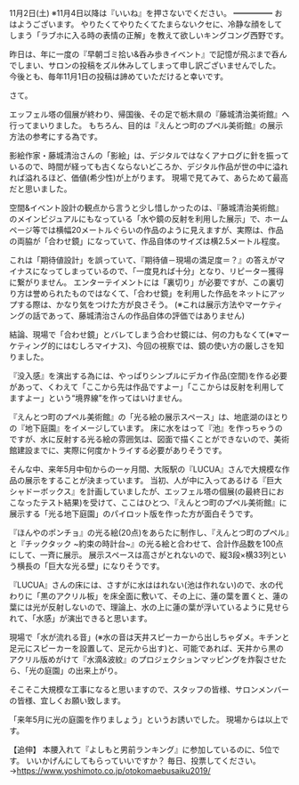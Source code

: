 11月2日(土) ※11月4日以降は『いいね』を押さないでください。
━━━━━
おはようございます。
やりたくてやりたくてたまらないクセに、冷静な顔をしてしまう「ラブホに入る時の表情の正解」を教えて欲しいキングコング西野です。

昨日は、年に一度の『早朝ゴミ拾い&呑み歩きイベント』で記憶が飛ぶまで呑んでしまい、サロンの投稿をズル休みしてしまって申し訳ございませんでした。
今後とも、毎年11月1日の投稿は諦めていただけると幸いです。

さて。

エッフェル塔の個展が終わり、帰国後、その足で栃木県の『藤城清治美術館』へ行ってまいりました。
もちろん、目的は『えんとつ町のプペル美術館』の展示方法の参考にする為です。

影絵作家・藤城清治さんの「影絵」は、デジタルではなくアナログに針を振っているので、時間が経っても古くならないどころか、デジタル作品が世の中に溢れれば溢れるほど、価値(希少性)が上がります。
現場で見てみて、あらためて最高だと思いました。

空間&イベント設計の観点から言うと少し惜しかったのは、『藤城清治美術館』のメインビジュアルにもなっている「水や鏡の反射を利用した展示」で、ホームページ等では横幅20メートルぐらいの作品のように見えますが、実際は、作品の両脇が「合わせ鏡」になっていて、作品自体のサイズは横2.5メートル程度。

これは「期待値設計」を誤っていて、『期待値－現場の満足度＝？』の答えがマイナスになってしまっているので、「一度見れば十分」となり、リピーター獲得に繋がりません。
エンターテイメントには「裏切り」が必要ですが、この裏切り方は誉められたものではなくて、「合わせ鏡」を利用した作品をネットにアップする際は、かなり気をつけた方が良さそう。
(※これは展示方法やマーケティングの話であって、藤城清治さんの作品自体の評価ではありません)

結論、現場で「合わせ鏡」とバレてしまう合わせ鏡には、何の力もなくて(※マーケティング的にはむしろマイナス)、今回の視察では、鏡の使い方の厳しさを知りました。

『没入感』を演出する為には、やっぱりシンプルにデカイ作品(空間)を作る必要があって、くわえて「ここから先は作品ですよー」「ここからは反射を利用してますよー」という“境界線”を作ってはいけません。

『えんとつ町のプペル美術館』の「光る絵の展示スペース」は、地底湖のほとりの『地下庭園』をイメージしています。
床に水をはって『池』を作っちゃうのですが、水に反射する光る絵の雰囲気は、図面で描くことができないので、美術館建設までに、実際に何度かトライする必要がありそうです。

そんな中、来年5月中旬からの一ヶ月間、大阪駅の『LUCUA』さんで大規模な作品の展示をすることが決まっています。
当初、人が中に入ってあるける『巨大シャドーボックス』を計画していましたが、エッフェル塔の個展(の最終日におこなったテスト結果)を受けて、ここはひとつ、『えんとつ町のプペル美術館』に展示する「光る地下庭園」のパイロット版を作った方が面白そうです。

『ほんやのポンチョ』の光る絵(20点)をあらたに制作し、『えんとつ町のプペル』と『チックタック ~約束の時計台~』の光る絵と合わせて、合計作品数を100点にして、一斉に展示。
展示スペースは高さがとれないので、縦3段×横33列という横長の「巨大な光る壁」になりそうです。

『LUCUA』さんの床には、さすがに水ははれない(池は作れない)ので、水の代わりに「黒のアクリル板」を床全面に敷いて、その上に、蓮の葉を置くと、蓮の葉には光が反射しないので、理論上、水の上に蓮の葉が浮いているように見せられて、「水感」が演出できると思います。

現場で「水が流れる音」(※水の音は天井スピーカーから出しちゃダメ。キチンと足元にスピーカーを設置して、足元から出す)と、可能であれば、天井から黒のアクリル版めがけて『水滴&波紋』のプロジェクションマッピングを炸裂させたら、「光の庭園」の出来上がり。

そこそこ大規模な工事になると思いますので、スタッフの皆様、サロンメンバーの皆様、宜しくお願い致します。

「来年5月に光の庭園を作りましょう」というお誘いでした。
現場からは以上です。

【追伸】
本腰入れて『よしもと男前ランキング』に参加しているのに、5位です。
いいかげんにしてもらっていいですか？
毎日、投票してください。
→https://www.yoshimoto.co.jp/otokomaebusaiku2019/
